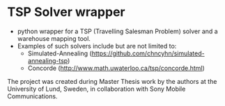# TSP Solver wrapper

- python wrapper for a TSP (Travelling Salesman Problem) solver and
  a warehouse mapping tool.
- Examples of such solvers include but are not limited to:
  - Simulated-Annealing (https://github.com/chncyhn/simulated-annealing-tsp)
  - Concorde (http://www.math.uwaterloo.ca/tsp/concorde.html)

The project was created during Master Thesis work by the authors at the
University of Lund, Sweden, in collaboration with Sony Mobile Communications.


